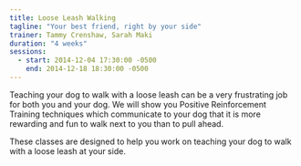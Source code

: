 ```yaml
---
title: Loose Leash Walking
tagline: "Your best friend, right by your side"
trainer: Tammy Crenshaw, Sarah Maki
duration: "4 weeks"
sessions:
  - start: 2014-12-04 17:30:00 -0500
    end: 2014-12-18 18:30:00 -0500
---
```

Teaching your dog to walk with a loose leash can be a very frustrating job for 
both you and your dog. We will show you Positive Reinforcement Training 
techniques which communicate to your dog that it is more rewarding and fun to 
walk next to you than to pull ahead.

These classes are designed to help you work on teaching your dog to walk with 
a loose leash at your side.
